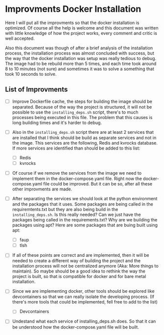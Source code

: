 # Improvments Docker Installation

Here I will put all the improvments so that the docker installation is optimized.
Of course all the help is welcome and this document was written with little 
knowledge of how the project works, every comment and critic is well accepted.

Also this document was though of after a brief analysis of the installation process, 
the installation process was almost concluded with success, but the way that the 
docker installation was setup was really tedious to debug. The image had to be 
rebuild more than 5 times, and each time took around 8 to 10 minutes (not sure) 
and sometimes it was to solve a something that took 10 seconds to solve.

## List of Improvments

- [ ] Improve Dockerfile cache, the steps for building the image should be 
separated. Because of the way the project is structured, it will not be possible 
to use the `installing_deps.sh` script, there's to much processes being executed 
in this file. The problem that this causes is long building times and it's harder 
to debug. 

- [ ] Also in the `installing_deps.sh` script there are at least 2 services that 
are installed that I think should be build as separate services and not in the 
image. This services are the following, Redis and kvrocks database. If more 
services are identified than should be added to this list:
    - [ ] Redis
    - [ ] kvrocks

- [ ] Of course if we remove the services from the image we need to implement them 
in the docker-compose.yaml file. Right now the docker-compose.yaml file could be 
improved. But it can be so, after all these other improvments are made.

- [ ] After separating the services we should look at the python environment and 
the packages that it uses. Some packages are being called in the requiremtents.txt 
but they are also being build in the `installing_deps.sh`. Is this really needed? 
Can we just have the packages being called in the requirements.txt? Why are we 
building the packages using apt?
Here are some packages that are buing built using apt:
    - [ ] faup
    - [ ] tlsh

- [ ] If all of these points are correct and are implemented, then it will be 
needed to create a different way of building the project and the installation 
process will not be centralized anymore (Aka: More things to maintain). So maybe 
should be a good idea to rethink the way the project is built, so that is compatible 
for docker and for bare metal installation.


- [ ] Since we are implementing docker, other tools should be explored like 
devcontainers so that we can really isolate the developing process. (If there's 
more tools that could be implemented, fell free to add to the list)
    - [ ] Devcontainers

- [ ] Undestand what each service of installing_deps.sh does. So that it can be 
understood how the docker-compose.yaml file will be built.

